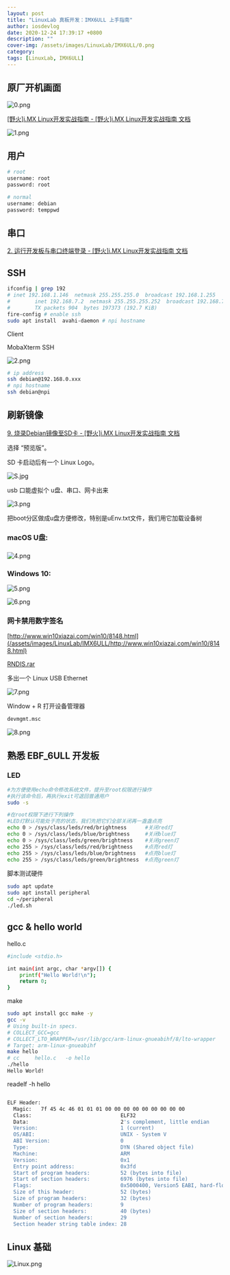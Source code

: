 ```yaml
---
layout: post
title: "LinuxLab 真板开发：IMX6ULL 上手指南"
author: iosdevlog
date: 2020-12-24 17:39:17 +0800
description: ""
cover-img: /assets/images/LinuxLab/IMX6ULL/0.png
category: 
tags: [LinuxLab, IMX6ULL]
---
```


## 原厂开机画面

![0.png](/assets/images/LinuxLab/IMX6ULL/0.png)

[[野火]i.MX Linux开发实战指南 - [野火]i.MX Linux开发实战指南 文档](/assets/images/LinuxLab/IMX6ULL/http://doc.embedfire.com/linux/imx6/base/zh/latest)

![1.png](/assets/images/LinuxLab/IMX6ULL/1.png)

## 用户

```bash
# root
username: root
password: root

# normal
username: debian
password: temppwd
```

## 串口

[2. 运行开发板与串口终端登录 - [野火]i.MX Linux开发实战指南 文档](/assets/images/LinuxLab/IMX6ULL/http://doc.embedfire.com/linux/imx6/base/zh/latest/linux_basis/board_startup.html)

[](/assets/images/LinuxLab/IMX6ULL/)

## SSH

```bash
ifconfig | grep 192
# inet 192.168.1.146  netmask 255.255.255.0  broadcast 192.168.1.255
#        inet 192.168.7.2  netmask 255.255.255.252  broadcast 192.168.7.3
#        TX packets 904  bytes 197373 (192.7 KiB)
fire-config # enable ssh
sudo apt install  avahi-daemon # npi hostname
```

Client

MobaXterm SSH

[](/assets/images/LinuxLab/IMX6ULL/https://mobaxterm.mobatek.net/download-home-edition.html)

![2.png](/assets/images/LinuxLab/IMX6ULL/2.png)

```bash
# ip address
ssh debian@192.168.0.xxx
# npi hostname
ssh debian@npi
```

## 刷新镜像

[9. 烧录Debian镜像至SD卡 - [野火]i.MX Linux开发实战指南 文档](/assets/images/LinuxLab/IMX6ULL/http://doc.embedfire.com/linux/imx6/base/zh/latest/install_image/install_debian_to_sd.html#debiansd)

选择 “预览版”。

SD 卡启动后有一个 Linux Logo。

![S.jpg](/assets/images/LinuxLab/IMX6ULL/S.jpg)

usb 口能虚拟个 u盘、串口、网卡出来

![3.png](/assets/images/LinuxLab/IMX6ULL/3.png)

把boot分区做成u盘方便修改，特别是uEnv.txt文件，我们用它加载设备树

### macOS U盘:

### 

![4.png](/assets/images/LinuxLab/IMX6ULL/4.png)

### Windows 10:

![5.png](/assets/images/LinuxLab/IMX6ULL/5.png)

![6.png](/assets/images/LinuxLab/IMX6ULL/6.png)

### 网卡禁用数字签名
[http://www.win10xiazai.com/win10/8148.html](/assets/images/LinuxLab/IMX6ULL/http://www.win10xiazai.com/win10/8148.html)

[RNDIS.rar](/assets/images/LinuxLab/IMX6ULL/RNDIS.rar)

多出一个 Linux USB Ethernet

![7.png](/assets/images/LinuxLab/IMX6ULL/7.png)

Window + R 打开设备管理器

```bash
devmgmt.msc
```

![8.png](/assets/images/LinuxLab/IMX6ULL/8.png)

## 熟悉 EBF_6ULL 开发板

### LED

```bash
#为方便使用echo命令修改系统文件，提升至root权限进行操作
#执行该命令后，再执行exit可退回普通用户
sudo -s

#在root权限下进行下列操作
#LED灯默认可能处于亮的状态，我们先把它们全部关闭再一盏盏点亮
echo 0 > /sys/class/leds/red/brightness      #关闭red灯
echo 0 > /sys/class/leds/blue/brightness     #关闭blue灯
echo 0 > /sys/class/leds/green/brightness    #关闭green灯
echo 255 > /sys/class/leds/red/brightness    #点亮red灯
echo 255 > /sys/class/leds/blue/brightness   #点亮blue灯
echo 255 > /sys/class/leds/green/brightness  #点亮green灯
```

脚本测试硬件

```bash
sudo apt update
sudo apt install peripheral
cd ~/peripheral
./led.sh
```

## gcc & hello world

hello.c

```bash
#include <stdio.h>

int main(int argc, char *argv[]) {
	printf("Hello World!\n");
	return 0;
}
```

make

```bash
sudo apt install gcc make -y
gcc -v
# Using built-in specs.
# COLLECT_GCC=gcc
# COLLECT_LTO_WRAPPER=/usr/lib/gcc/arm-linux-gnueabihf/8/lto-wrapper
# Target: arm-linux-gnueabihf
make hello
# cc     hello.c   -o hello
./hello
Hello World!
```

readelf -h hello

```bash

ELF Header:
  Magic:   7f 45 4c 46 01 01 01 00 00 00 00 00 00 00 00 00
  Class:                             ELF32
  Data:                              2's complement, little endian
  Version:                           1 (current)
  OS/ABI:                            UNIX - System V
  ABI Version:                       0
  Type:                              DYN (Shared object file)
  Machine:                           ARM
  Version:                           0x1
  Entry point address:               0x3fd
  Start of program headers:          52 (bytes into file)
  Start of section headers:          6976 (bytes into file)
  Flags:                             0x5000400, Version5 EABI, hard-float ABI
  Size of this header:               52 (bytes)
  Size of program headers:           32 (bytes)
  Number of program headers:         9
  Size of section headers:           40 (bytes)
  Number of section headers:         29
  Section header string table index: 28
```

## Linux 基础

![Linux.png](/assets/images/LinuxLab/IMX6ULL/Linux.png)

